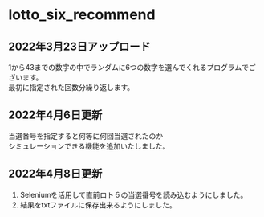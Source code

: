 # lotto_six_recommend

## 2022年3月23日アップロード
1から43までの数字の中でランダムに6つの数字を選んでくれるプログラムでございます。  
最初に指定された回数分繰り返します。
## 2022年4月6日更新
当選番号を指定すると何等に何回当選されたのか  
シミュレーションできる機能を追加いたしました。
## 2022年4月8日更新
1. Seleniumを活用して直前ロト６の当選番号を読み込むようにしました。  
2. 結果をtxtファイルに保存出来るようにしました。
